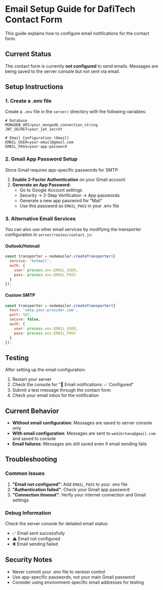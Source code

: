 # Email Setup Guide for DafiTech Contact Form

This guide explains how to configure email notifications for the contact form.

## Current Status

The contact form is currently **not configured** to send emails. Messages are being saved to the server console but not sent via email.

## Setup Instructions

### 1. Create a .env file

Create a `.env` file in the `server/` directory with the following variables:

```env
# Database
MONGODB_URI=your_mongodb_connection_string
JWT_SECRET=your_jwt_secret

# Email Configuration (Gmail)
EMAIL_USER=your-email@gmail.com
EMAIL_PASS=your-app-password
```

### 2. Gmail App Password Setup

Since Gmail requires app-specific passwords for SMTP:

1. **Enable 2-Factor Authentication** on your Gmail account
2. **Generate an App Password**:
   - Go to Google Account settings
   - Security → 2-Step Verification → App passwords
   - Generate a new app password for "Mail"
   - Use this password as `EMAIL_PASS` in your .env file

### 3. Alternative Email Services

You can also use other email services by modifying the transporter configuration in `server/routes/contact.js`:

#### Outlook/Hotmail
```javascript
const transporter = nodemailer.createTransporter({
  service: 'hotmail',
  auth: {
    user: process.env.EMAIL_USER,
    pass: process.env.EMAIL_PASS
  }
});
```

#### Custom SMTP
```javascript
const transporter = nodemailer.createTransporter({
  host: 'smtp.your-provider.com',
  port: 587,
  secure: false,
  auth: {
    user: process.env.EMAIL_USER,
    pass: process.env.EMAIL_PASS
  }
});
```

## Testing

After setting up the email configuration:

1. Restart your server
2. Check the console for "📧 Email notifications: ✅ Configured"
3. Submit a test message through the contact form
4. Check your email inbox for the notification

## Current Behavior

- **Without email configuration**: Messages are saved to server console only
- **With email configuration**: Messages are sent to `wedibrhana@gmail.com` and saved to console
- **Email failures**: Messages are still saved even if email sending fails

## Troubleshooting

### Common Issues

1. **"Email not configured"**: Add `EMAIL_PASS` to your .env file
2. **"Authentication failed"**: Check your Gmail app password
3. **"Connection timeout"**: Verify your internet connection and Gmail settings

### Debug Information

Check the server console for detailed email status:
- ✅ Email sent successfully
- ⚠️ Email not configured
- ❌ Email sending failed

## Security Notes

- Never commit your .env file to version control
- Use app-specific passwords, not your main Gmail password
- Consider using environment-specific email addresses for testing

